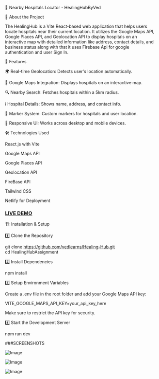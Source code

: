 🏥 Nearby Hospitals Locator - HealingHubByVed

📌 About the Project

The HealingHub is a Vite React-based web application that helps users locate hospitals near their current location. It utilizes the Google Maps API, Google Places API, and Geolocation API to display hospitals on an interactive map with detailed information like address, contact details, and business status along with that it uses Firebase Api for google authentication and user Sign In.

🚀 Features

🌍 Real-time Geolocation: Detects user's location automatically.

📍 Google Maps Integration: Displays hospitals on an interactive map.

🔍 Nearby Search: Fetches hospitals within a 5km radius.

ℹ️ Hospital Details: Shows name, address, and contact info.

🏥 Marker System: Custom markers for hospitals and user location.

📱 Responsive UI: Works across desktop and mobile devices.

🛠️ Technologies Used

React.js with Vite

Google Maps API

Google Places API

Geolocation API

FireBase API

Tailwind CSS

Netlify for Deployment

### [LIVE DEMO](https://healinghubbyved.netlify.app/)

🏗️ Installation & Setup

1️⃣ Clone the Repository

git clone https://github.com/vedlearns/Healing-Hub.git  
cd HealingHubAssignment

2️⃣ Install Dependencies

npm install

3️⃣ Setup Environment Variables

Create a .env file in the root folder and add your Google Maps API key:

VITE_GOOGLE_MAPS_API_KEY=your_api_key_here

Make sure to restrict the API key for security.

4️⃣ Start the Development Server

npm run dev

###SCREENSHOTS

![Image](https://github.com/user-attachments/assets/b60b9c01-b33a-4d7d-b662-6396fa963764)

![Image](https://github.com/user-attachments/assets/10028f23-f7cf-4c6e-8312-8f6015d31037)

![Image](https://github.com/user-attachments/assets/781c897c-705d-4ed7-aac6-bd216f8a5c78)





